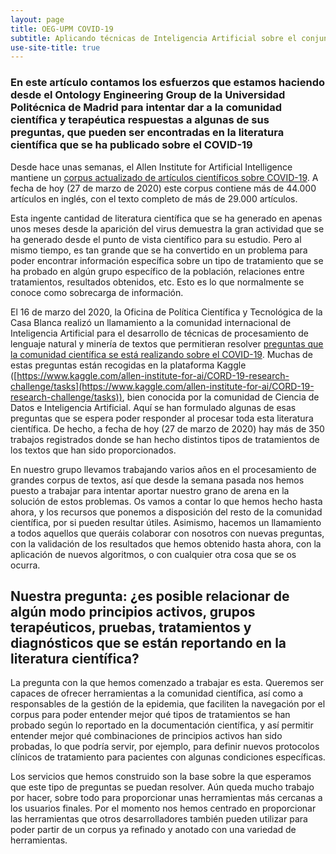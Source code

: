 ```yaml
---
layout: page
title: OEG-UPM COVID-19
subtitle: Aplicando técnicas de Inteligencia Artificial sobre el conjunto de artículos científicos relacionados con el COVID-19
use-site-title: true
---
```


### En este artículo contamos los esfuerzos que estamos haciendo desde el Ontology Engineering Group de la Universidad Politécnica de Madrid para intentar dar a la comunidad científica y terapéutica respuestas a algunas de sus preguntas, que pueden ser encontradas en la literatura científica que se ha publicado sobre el COVID-19

Desde hace unas semanas, el Allen Institute for Artificial Intelligence mantiene un [corpus actualizado de artículos científicos sobre COVID-19](https://pages.semanticscholar.org/coronavirus-research). A fecha de hoy (27 de marzo de 2020) este corpus contiene más de 44.000 artículos en inglés, con el texto completo de más de 29.000 artículos.

Esta ingente cantidad de literatura científica que se ha generado en apenas unos meses desde la aparición del virus demuestra la gran actividad que se ha generado desde el punto de vista científico para su estudio. Pero al mismo tiempo, es tan grande que se ha convertido en un problema para poder encontrar información específica sobre un tipo de tratamiento que se ha probado en algún grupo específico de la población, relaciones entre tratamientos, resultados obtenidos, etc. Esto es lo que normalmente se conoce como sobrecarga de información.

El 16 de marzo del 2020, la Oficina de Política Científica y Tecnológica de la Casa Blanca realizó un llamamiento a la comunidad internacional de Inteligencia Artificial para el desarrollo de técnicas de procesamiento de lenguaje natural y minería de textos que permitieran resolver [preguntas que la comunidad científica se está realizando sobre el COVID-19](https://www.whitehouse.gov/briefings-statements/call-action-tech-community-new-machine-readable-covid-19-dataset/). Muchas de estas preguntas están recogidas en la plataforma Kaggle ([https://www.kaggle.com/allen-institute-for-ai/CORD-19-research-challenge/tasks](https://www.kaggle.com/allen-institute-for-ai/CORD-19-research-challenge/tasks)), bien conocida por la comunidad de Ciencia de Datos e Inteligencia Artificial. Aquí se han formulado algunas de esas preguntas que se espera poder responder al procesar toda esta literatura científica. De hecho, a fecha de hoy (27 de marzo de 2020) hay más de 350 trabajos registrados donde se han hecho distintos tipos de tratamientos de los textos que han sido proporcionados.

En nuestro grupo llevamos trabajando varios años en el procesamiento de grandes corpus de textos, así que desde la semana pasada nos hemos puesto a trabajar para intentar aportar nuestro grano de arena en la solución de estos problemas. Os vamos a contar lo que hemos hecho hasta ahora, y los recursos que ponemos a disposición del resto de la comunidad científica, por si pueden resultar útiles. Asimismo, hacemos un llamamiento a todos aquellos que queráis colaborar con nosotros con nuevas preguntas, con la validación de los resultados que hemos obtenido hasta ahora, con la aplicación de nuevos algoritmos, o con cualquier otra cosa que se os ocurra. 

## Nuestra pregunta: ¿es posible relacionar de algún modo principios activos, grupos terapéuticos, pruebas, tratamientos y diagnósticos que se están reportando en la literatura científica?

La pregunta con la que hemos comenzado a trabajar es esta. Queremos ser capaces de ofrecer herramientas a la comunidad científica, así como a responsables de la gestión de la epidemia, que faciliten la navegación por el corpus para poder entender mejor qué tipos de tratamientos se han probado según lo reportado en la documentación científica, y así permitir entender mejor qué combinaciones de principios activos han sido probadas, lo que podría servir, por ejemplo, para definir nuevos protocolos clínicos de tratamiento para pacientes con algunas condiciones específicas.

Los servicios que hemos construido son la base sobre la que esperamos que este tipo de preguntas se puedan resolver. Aún queda mucho trabajo por hacer, sobre todo para proporcionar unas herramientas más cercanas a los usuarios finales. Por el momento nos hemos centrado en proporcionar las herramientas que otros desarrolladores también pueden utilizar para poder partir de un corpus ya refinado y anotado con una variedad de herramientas.


<!--<div class="posts-list">
  {% for post in paginator.posts %}
  <article class="post-preview">
    <a href="{{ post.url | relative_url }}">
	  <h2 class="post-title">{{ post.title }}</h2>

	  {% if post.subtitle %}
	  <h3 class="post-subtitle">
	    {{ post.subtitle }}
	  </h3>
	  {% endif %}
    </a>

    <p class="post-meta">
      Posted on {{ post.date | date: site.date_format }}
    </p>

    <div class="post-entry-container">
      {% if post.image %}
      <div class="post-image">
        <a href="{{ post.url | relative_url }}">
          <img src="{{ post.image | relative_url }}">
        </a>
      </div>
      {% endif %}
      <div class="post-entry">
        {{ post.excerpt | strip_html | xml_escape | truncatewords: site.excerpt_length }}
        {% assign excerpt_word_count = post.excerpt | number_of_words %}
        {% if post.content != post.excerpt or excerpt_word_count > site.excerpt_length %}
          <a href="{{ post.url | relative_url }}" class="post-read-more">[Read&nbsp;More]</a>
        {% endif %}
      </div>
    </div>

    {% if post.tags.size > 0 %}
    <div class="blog-tags">
      Tags:
      {% if site.link-tags %}
      {% for tag in post.tags %}
      <a href="{{ '/tags' | relative_url }}#{{- tag -}}">{{- tag -}}</a>
      {% endfor %}
      {% else %}
        {{ post.tags | join: ", " }}
      {% endif %}
    </div>
    {% endif %}

   </article>
  {% endfor %}
</div>

{% if paginator.total_pages > 1 %}
<ul class="pager main-pager">
  {% if paginator.previous_page %}
  <li class="previous">
    <a href="{{ paginator.previous_page_path | relative_url }}">&larr; Newer Posts</a>
  </li>
  {% endif %}
  {% if paginator.next_page %}
  <li class="next">
    <a href="{{ paginator.next_page_path | relative_url }}">Older Posts &rarr;</a>
  </li>
  {% endif %}
</ul>
{% endif %}-->

